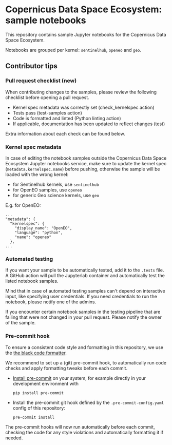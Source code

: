 # Copernicus Data Space Ecosystem: sample notebooks

This repository contains sample Jupyter notebooks for the Copernicus Data Space Ecosystem.

Notebooks are grouped per kernel: `sentinelhub`, `openeo` and `geo`.


## Contributor tips

### Pull request checklist (new)

When contributing changes to the samples, please review the following checklist before opening a pull request.
- Kernel spec metadata was correctly set (check_kernelspec action)
- Tests pass (test-samples action)
- Code is formatted and linted (Python linting action)
- If applicable, documentation has been updated to reflect changes (test)

Extra information about each check can be found below.

### Kernel spec metadata

In case of editing the notebook samples outside the Copernicus Data Space Ecosystem Jupyter notebooks service, make
sure to update the kernel spec (`metadata.kernelspec.name`) before pushing, otherwise the sample will be loaded with the wrong kernel:
* for Sentinelhub kernels, use `sentinelhub`
* for OpenEO samples, use `openeo`
* for generic Geo science kernels, use `geo`

E.g. for OpenEO:

    ...
    "metadata": {
      "kernelspec": {
        "display_name": "OpenEO",
        "language": "python",
        "name": "openeo"
      },
    ...

### Automated testing

If you want your sample to be automatically tested, add it to the `.tests` file. A GitHub action will pull the
Jupyterlab container and automatically test the listed notebook samples.

Mind that in case of automated testing samples can't depend on interactive input, like specifying user credentials. If you need
credentials to run the notebook, please notify one of the admins.

If you encounter certain notebook samples in the testing pipeline that are failing that were not changed in your pull request. 
Please notify the owner of the sample. 


### Pre-commit hook

To ensure a consistent code style and formatting in this repository,
we use the [the black code formatter](https://black.readthedocs.io/en/stable/).

We recommend to set up a (git) pre-commit hook,
to automatically run code checks and apply formatting tweaks before each commit.

-   [Install pre-commit](https://pre-commit.com/#installation) on your system,
    for example directly in your development environment with

        pip install pre-commit

-   Install the pre-commit git hook defined by the `.pre-commit-config.yaml` config of this repository:

        pre-commit install

The pre-commit hooks will now run automatically before each commit, checking the code for any style violations and automatically formatting it if needed.
